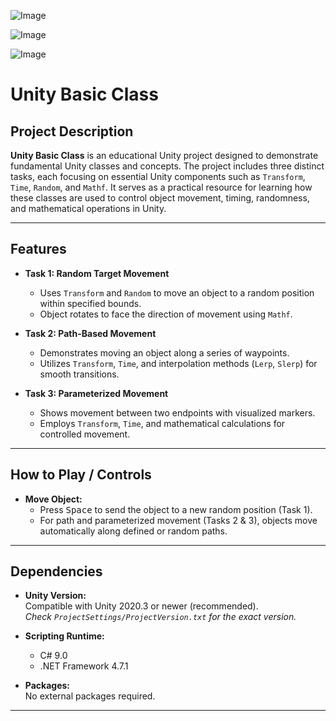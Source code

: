 ![Image](https://github.com/user-attachments/assets/7712af45-4dc4-486c-95cb-61d0888feb5c)

![Image](https://github.com/user-attachments/assets/dec52508-6219-4347-89fc-652137130e3f)

![Image](https://github.com/user-attachments/assets/53f7ee5a-32ea-41ec-8715-0c016458661f)

# Unity Basic Class

## Project Description

**Unity Basic Class** is an educational Unity project designed to demonstrate fundamental Unity classes and concepts. The project includes three distinct tasks, each focusing on essential Unity components such as `Transform`, `Time`, `Random`, and `Mathf`. It serves as a practical resource for learning how these classes are used to control object movement, timing, randomness, and mathematical operations in Unity.

---

## Features

- **Task 1: Random Target Movement**
  - Uses `Transform` and `Random` to move an object to a random position within specified bounds.
  - Object rotates to face the direction of movement using `Mathf`.

- **Task 2: Path-Based Movement**
  - Demonstrates moving an object along a series of waypoints.
  - Utilizes `Transform`, `Time`, and interpolation methods (`Lerp`, `Slerp`) for smooth transitions.

- **Task 3: Parameterized Movement**
  - Shows movement between two endpoints with visualized markers.
  - Employs `Transform`, `Time`, and mathematical calculations for controlled movement.

---

## How to Play / Controls

- **Move Object:**  
  - Press <kbd>Space</kbd> to send the object to a new random position (Task 1).
  - For path and parameterized movement (Tasks 2 & 3), objects move automatically along defined or random paths.

---

## Dependencies

- **Unity Version:**  
  Compatible with Unity 2020.3 or newer (recommended).  
  *Check `ProjectSettings/ProjectVersion.txt` for the exact version.*

- **Scripting Runtime:**  
  - C# 9.0  
  - .NET Framework 4.7.1

- **Packages:**  
  No external packages required.

---
